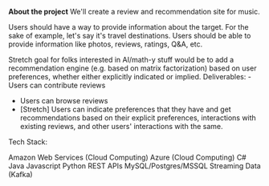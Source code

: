 **About the project**
We'll create a review and recommendation site for music.

Users should have a way to provide information about the target. For the sake of example, let's say it's travel destinations. Users should be able to provide information like photos, reviews, ratings, Q&A, etc.

Stretch goal for folks interested in AI/math-y stuff would be to add a recommendation engine (e.g. based on matrix factorization) based on user preferences, whether either explicitly indicated or implied.
Deliverables: - Users can contribute reviews
- Users can browse reviews
- [Stretch] Users can indicate preferences that they have and get recommendations based on their explicit preferences, interactions with existing reviews, and other users' interactions with the same.

Tech Stack:

Amazon Web Services (Cloud Computing)
Azure (Cloud Computing)
C#
Java
Javascript
Python
REST APIs
MySQL/Postgres/MSSQL
Streaming Data (Kafka)
